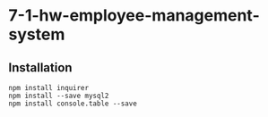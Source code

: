 # 7-1-hw-employee-management-system

## Installation
```
npm install inquirer
npm install --save mysql2
npm install console.table --save
```